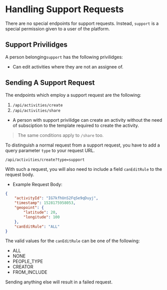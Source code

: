 # Handling Support Requests

There are no special endpoints for support requests. Instead, `support` is a special permission given to a user of the platform.


## Support Privilidges

A person belonging`support` has the following privilidges:

* Can edit activities where they are not an assignee of.

## Sending A Support Request

The endpoints which employ a support request are the following:

1. `/api/activities/create`
2. `/api/activities/share`

* A person with support privilidge can create an activity without the need of subsciption to the template required to create the activity.

> The same conditions apply to `/share` too.

To distinguish a normal request from a support request, you have to add a query parameter `type` to your request URL.

`/api/activities/create?type=support`

With such a request, you will also need to include a field `canEditRule` to the request body.

* Example Request Body:

```json
{
    "activityId": "IG7kfhUnS2FqSe9qDuyj",
    "timestamp": 1528175958053,
    "geopoint": {
        "latitude": 20,
        "longitude": 100
    },
    "canEditRule": "ALL"
}
```

The valid values for the `canEditRule` can be one of the following:

* ALL
* NONE
* PEOPLE_TYPE
* CREATOR
* FROM_INCLUDE

Sending anything else will result in a failed request.
